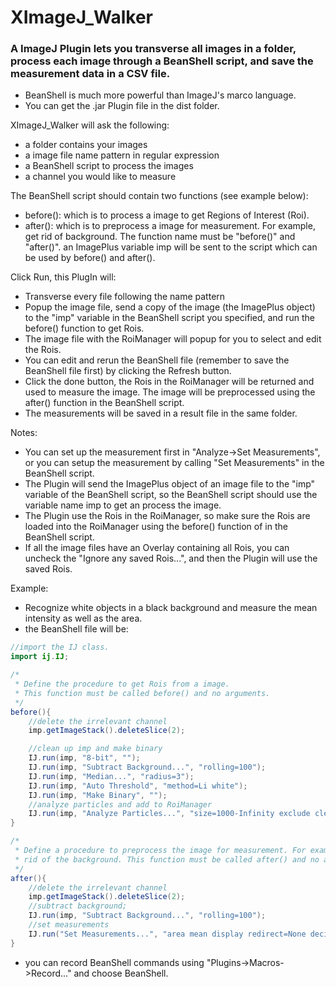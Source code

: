 
# XImageJ_Walker
### A ImageJ Plugin lets you transverse all images in a folder, process each image through a BeanShell script, and save the measurement data in a CSV file. 

- BeanShell is much more powerful than ImageJ's marco language.
- You can get the .jar Plugin file in the dist folder.

XImageJ_Walker will ask the following:
- a folder contains your images
- a image file name pattern in regular expression
- a BeanShell script to process the images
- a channel you would like to measure

The BeanShell script should contain two functions (see example below):
- before(): which is to process a image to get Regions of Interest (Roi).
- after(): which is to preprocess a image for measurement. For example, get rid of background.
The function name must be "before()" and "after()".
an ImagePlus variable imp will be sent to the script which can be used by before() and after().

Click Run, this PlugIn will:
- Transverse every file following the name pattern
- Popup the image file, send a copy of the image (the ImagePlus object) to the "imp" variable in the BeanShell script you specified, and run the before() function to get Rois.
- The image file with the RoiManager will popup for you to select and edit the Rois.
- You can edit and rerun the BeanShell file (remember to save the BeanShell file first) by clicking the Refresh button.
- Click the done button, the Rois in the RoiManager will be returned and used to measure the image. The image will be preprocessed using the after() function in the BeanShell script.
- The measurements will be saved in a result file in the same folder.

Notes:
- You can set up the measurement first in "Analyze->Set Measurements", or you can setup the measurement by calling "Set Measurements" in the BeanShell script.
- The Plugin will send the ImagePlus object of an image file to the "imp" variable of the BeanShell script, so the BeanShell script should use the variable name imp to get an process the image.
- The Plugin use the Rois in the RoiManager, so make sure the Rois are loaded into the RoiManager using the before() function of in the BeanShell script.
- If all the image files have an Overlay containing all Rois, you can uncheck the "Ignore any saved Rois...", and then the Plugin will use the saved Rois.

Example:
- Recognize white objects in a black background and measure the mean intensity as well as the area.
- the BeanShell file will be:
```java
//import the IJ class.
import ij.IJ;

/* 
 * Define the procedure to get Rois from a image.
 * This function must be called before() and no arguments.
 */
before(){
    //delete the irrelevant channel
    imp.getImageStack().deleteSlice(2);

    //clean up imp and make binary
    IJ.run(imp, "8-bit", "");
    IJ.run(imp, "Subtract Background...", "rolling=100");
    IJ.run(imp, "Median...", "radius=3");
    IJ.run(imp, "Auto Threshold", "method=Li white");
    IJ.run(imp, "Make Binary", "");
    //analyze particles and add to RoiManager
    IJ.run(imp, "Analyze Particles...", "size=1000-Infinity exclude clear add");
}

/* 
 * Define a procedure to preprocess the image for measurement. For example, get
 * rid of the background. This function must be called after() and no arguments.
 */
after(){
    //delete the irrelevant channel
    imp.getImageStack().deleteSlice(2);
    //subtract background;
    IJ.run(imp, "Subtract Background...", "rolling=100");  
    //set measurements 
    IJ.run("Set Measurements...", "area mean display redirect=None decimal=2");   
}

```
- you can record BeanShell commands using "Plugins->Macros->Record..." and choose BeanShell.
